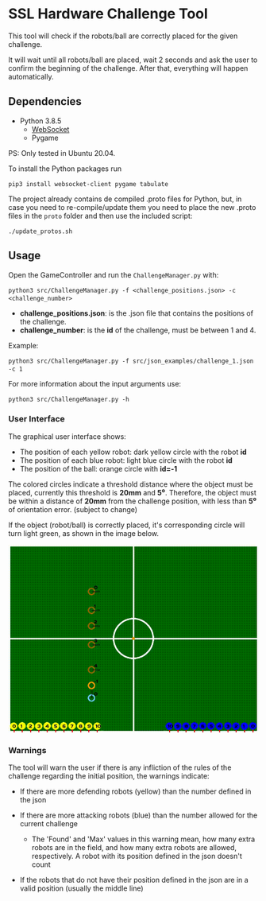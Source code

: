 # SSL Hardware Challenge Tool

This tool will check if the robots/ball are correctly placed for the given
challenge.

It will wait until all robots/ball are placed, wait 2 seconds and ask the user
to confirm the beginning of the challenge. After that, everything will happen
automatically.

## Dependencies

- Python 3.8.5
  - [WebSocket](https://pypi.org/project/websocket-client/)
  - Pygame

PS: Only tested in Ubuntu 20.04.

To install the Python packages run

```shell
pip3 install websocket-client pygame tabulate
```

The project already contains de compiled .proto files for Python, but, in case
you need to re-compile/update them you need to place the new .proto files in
the `proto` folder and then use the included script:

```shell
./update_protos.sh
```

## Usage

Open the GameController and run the `ChallengeManager.py` with:

```shell
python3 src/ChallengeManager.py -f <challenge_positions.json> -c <challenge_number>
```

- **challenge_positions.json**: is the .json file that contains the positions
  of the challenge.
- **challenge_number**: is the **id** of the challenge, must be between 1 and
  4.
  
Example:
```shell
python3 src/ChallengeManager.py -f src/json_examples/challenge_1.json -c 1
```

For more information about the input arguments use:

```shell
python3 src/ChallengeManager.py -h
```

### User Interface

The graphical user interface shows:

- The position of each yellow robot: dark yellow circle with the robot **id**
- The position of each blue robot:  light blue circle with the robot **id**
- The position of the ball: orange circle with **id=-1**

The colored circles indicate a threshold distance where the object must be
placed, currently this threshold is **20mm** and **5⁰**. Therefore, the object
must be within a distance of **20mm** from the challenge position, with less
than **5⁰** of orientation error. (subject to change)

If the object (robot/ball) is correctly placed, it's corresponding circle will
turn light green, as shown in the image below.

![SSL Hardware Challenge Tool](./resources/positioning.gif)

### Warnings

The tool will warn the user if there is any infliction of the rules of the challenge
regarding the initial position, the warnings indicate:

- If there are more defending robots (yellow) than the number defined in the
  json
- If there are more attacking robots (blue) than the number allowed for the
  current challenge
  - The 'Found' and 'Max' values in this warning mean, how many extra robots
    are in the field, and how many extra robots are allowed, respectively. A
    robot with its position defined in the json doesn't count

- If the robots that do not have their position defined in the json are in a
  valid position (usually the middle line)
